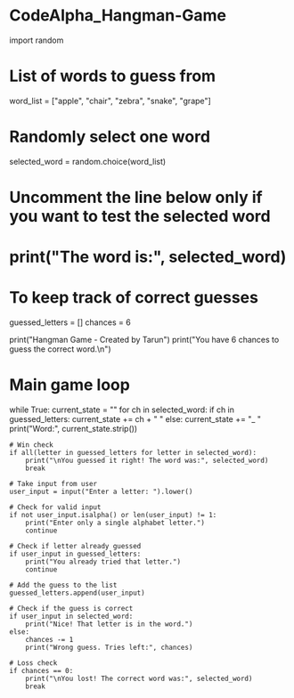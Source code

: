 # CodeAlpha_Hangman-Game
import random

# List of words to guess from
word_list = ["apple", "chair", "zebra", "snake", "grape"]

# Randomly select one word
selected_word = random.choice(word_list)

# Uncomment the line below only if you want to test the selected word
# print("The word is:", selected_word)

# To keep track of correct guesses
guessed_letters = []
chances = 6

print("Hangman Game - Created by Tarun")
print("You have 6 chances to guess the correct word.\n")

# Main game loop
while True:
    current_state = ""
    for ch in selected_word:
        if ch in guessed_letters:
            current_state += ch + " "
        else:
            current_state += "_ "
    print("Word:", current_state.strip())

    # Win check
    if all(letter in guessed_letters for letter in selected_word):
        print("\nYou guessed it right! The word was:", selected_word)
        break

    # Take input from user
    user_input = input("Enter a letter: ").lower()

    # Check for valid input
    if not user_input.isalpha() or len(user_input) != 1:
        print("Enter only a single alphabet letter.")
        continue

    # Check if letter already guessed
    if user_input in guessed_letters:
        print("You already tried that letter.")
        continue

    # Add the guess to the list
    guessed_letters.append(user_input)

    # Check if the guess is correct
    if user_input in selected_word:
        print("Nice! That letter is in the word.")
    else:
        chances -= 1
        print("Wrong guess. Tries left:", chances)

    # Loss check
    if chances == 0:
        print("\nYou lost! The correct word was:", selected_word)
        break
